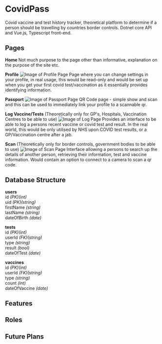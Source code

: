 # CovidPass
 Covid vaccine and test history tracker, theoretical platform to determine if a person should be travelling by countries border controls. Dotnet core API and Vue.js, Typescript front-end.

## Pages
**Home**
Not much purpose to the page other than informative, explanation on the purpose of the site etc.

**Profile**
![Image of Profile Page](https://i.imgur.com/UCohNl2.png)
Page where you can change settings in your profile, in real usage, this would be read-only and would be set up when you get your first covid test/vaccination as it  essentially provides identifying information.

**Passport**
![Image of Passport Page](https://i.imgur.com/WgRs1yn.png)
QR Code page - simple show and scan and this can be used to immediately link your profile to a scannable qr.

**Log Vaccine/Tests** (Theoretically only for GP's, Hospitals, Vaccination Centres to be able to use)
![Image of Log Page](https://i.imgur.com/a5Y5mK6.png)
Provides an interface to be able to log a persons recent vaccine or covid test and result. In the real world, this would be only utilised by NHS upon COVID test results, or a GP/Vaccination centre after a jab.

**Scan** (Theoretically only for border controls, government bodies to be able to use)
![Image of Scan Page](https://i.imgur.com/0ZCF14w.png)
Interface allowing a persons to search up the details of another person, retrieving their information, test and vaccine information. Would contain an option to connect to a camera to scan a qr code.

## Database Structure
**users**<br>
id *(PK)(int)*<br>
uid *(PK)(string)*<br>
firstName *(string)*<br>
lastName *(string)*<br>
dateOfBirth *(date)*<br>

**tests**<br>
id *(PK)(int)*<br>
userId *(FK)(string)*<br>
type *(string)*<br>
result *(bool)*<br>
dateOfTest *(date)*<br>

**vaccines**<br>
id *(PK)(int)*<br>
userId *(FK)(string)*<br>
type *(string)*<br>
count *(int)*<br>
dateOfVaccine *(date)*<br>

## Features

## Roles

## Future Plans


